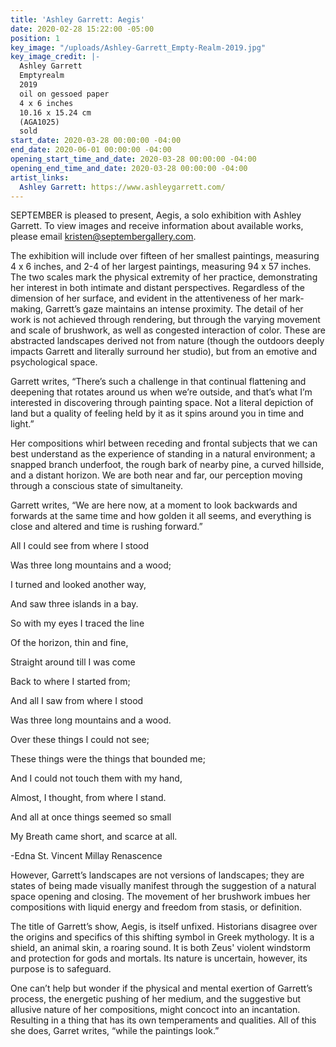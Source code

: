 ```yaml
---
title: 'Ashley Garrett: Aegis'
date: 2020-02-28 15:22:00 -05:00
position: 1
key_image: "/uploads/Ashley-Garrett_Empty-Realm-2019.jpg"
key_image_credit: |-
  Ashley Garrett
  Emptyrealm
  2019
  oil on gessoed paper
  4 x 6 inches
  10.16 x 15.24 cm
  (AGA1025)
  sold
start_date: 2020-03-28 00:00:00 -04:00
end_date: 2020-06-01 00:00:00 -04:00
opening_start_time_and_date: 2020-03-28 00:00:00 -04:00
opening_end_time_and_date: 2020-03-28 00:00:00 -04:00
artist_links:
  Ashley Garrett: https://www.ashleygarrett.com/
---
```


SEPTEMBER is pleased to present, Aegis, a solo exhibition with Ashley Garrett. To view images and receive information about available works, please email kristen@septembergallery.com. 

The exhibition will include over fifteen of her smallest paintings, measuring 4 x 6 inches, and 2-4 of her largest paintings, measuring 94 x 57 inches. The two scales mark the physical extremity of her practice, demonstrating her interest in both intimate and distant perspectives. Regardless of the dimension of her surface, and evident in the attentiveness of her mark-making, Garrett’s gaze maintains an intense proximity. The detail of her work is not achieved through rendering, but through the varying movement and scale of brushwork, as well as congested interaction of color. These are abstracted landscapes derived not from nature (though the outdoors deeply impacts Garrett and literally surround her studio), but from an emotive and psychological space. 

Garrett writes, “There’s such a challenge in that continual flattening and deepening that rotates around us when we’re outside, and that’s what I’m interested in discovering through painting space. Not a literal depiction of land but a quality of feeling held by it as it spins around you in time and light.”

Her compositions whirl between receding and frontal subjects that we can best understand as the experience of standing in a natural environment; a snapped branch underfoot, the rough bark of nearby pine, a curved hillside, and a distant horizon. We are both near and far, our perception moving through a conscious state of simultaneity. 

Garrett writes, “We are here now, at a moment to look backwards and forwards at the same time and how golden it all seems, and everything is close and altered and time is rushing forward.”


All I could see from where I stood 

Was three long mountains and a wood;

I turned and looked another way,

And saw three islands in a bay.

So with my eyes I traced the line

Of the horizon, thin and fine,

Straight around till I was come

Back to where I started from;

And all I saw from where I stood

Was three long mountains and a wood.

Over these things I could not see;

These things were the things that bounded me;

And I could not touch them with my hand,

Almost, I thought, from where I stand.

And all at once things seemed so small

My Breath came short, and scarce at all.

-Edna St. Vincent Millay
Renascence

However, Garrett’s landscapes are not versions of landscapes; they are states of being made visually manifest through the suggestion of a natural space opening and closing. The movement of her brushwork imbues her compositions with liquid energy and freedom from stasis, or definition. 

The title of Garrett’s show, Aegis, is itself unfixed. Historians disagree over the origins and specifics of this shifting symbol in Greek mythology. It is a shield, an animal skin, a roaring sound. It is both Zeus' violent windstorm and protection for gods and mortals. Its nature is uncertain, however, its purpose is to safeguard. 

One can’t help but wonder if the physical and mental exertion of Garrett’s process, the energetic pushing of her medium, and the suggestive but allusive nature of her compositions, might concoct into an incantation. Resulting in a thing that has its own temperaments and qualities. All of this she does, Garret writes, “while the paintings look.”